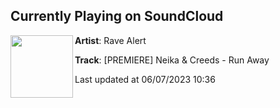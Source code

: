 ## Currently Playing on SoundCloud

[<img align="left" width="100" src="https://i1.sndcdn.com/artworks-6q5zDpkAXm0x2p5i-0gXajQ-t500x500.jpg">](https://soundcloud.com/rave_alert/premiere-neika-creeds-run-away)

**Artist**: Rave Alert 

**Track**: [PREMIERE] Neika & Creeds - Run Away

Last updated at 06/07/2023 10:36
